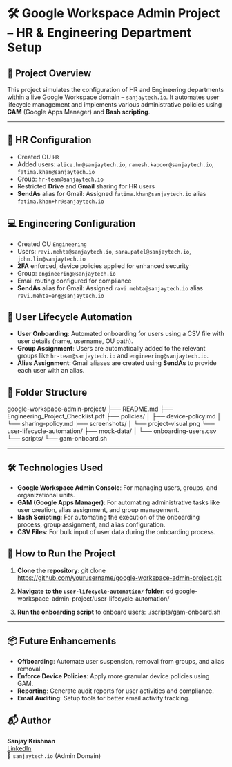 # 🛠️ Google Workspace Admin Project – HR & Engineering Department Setup

## 📌 Project Overview
This project simulates the configuration of HR and Engineering departments within a live Google Workspace domain – `sanjaytech.io`. It automates user lifecycle management and implements various administrative policies using **GAM** (Google Apps Manager) and **Bash scripting**.

---

## 🧾 HR Configuration
- Created OU `HR`
- Added users: `alice.hr@sanjaytech.io`, `ramesh.kapoor@sanjaytech.io`, `fatima.khan@sanjaytech.io`
- Group: `hr-team@sanjaytech.io`
- Restricted **Drive** and **Gmail** sharing for HR users
- **SendAs** alias for Gmail: Assigned `fatima.khan@sanjaytech.io` alias `fatima.khan+hr@sanjaytech.io`

## 💻 Engineering Configuration
- Created OU `Engineering`
- Users: `ravi.mehta@sanjaytech.io`, `sara.patel@sanjaytech.io`, `john.lin@sanjaytech.io`
- **2FA** enforced, device policies applied for enhanced security
- Group: `engineering@sanjaytech.io`
- Email routing configured for compliance
- **SendAs** alias for Gmail: Assigned `ravi.mehta@sanjaytech.io` alias `ravi.mehta+eng@sanjaytech.io`

## 🔄 User Lifecycle Automation
- **User Onboarding**: Automated onboarding for users using a CSV file with user details (name, username, OU path).
- **Group Assignment**: Users are automatically added to the relevant groups like `hr-team@sanjaytech.io` and `engineering@sanjaytech.io`.
- **Alias Assignment**: Gmail aliases are created using **SendAs** to provide each user with an alias.

## 📁 Folder Structure

google-workspace-admin-project/
├── README.md
├── Engineering_Project_Checklist.pdf
├── policies/
│ ├── device-policy.md
│ └── sharing-policy.md
├── screenshots/
│ └── project-visual.png
└── user-lifecycle-automation/
├── mock-data/
│ └── onboarding-users.csv
└── scripts/
└── gam-onboard.sh


---

## 🛠️ Technologies Used
- **Google Workspace Admin Console**: For managing users, groups, and organizational units.
- **GAM (Google Apps Manager)**: For automating administrative tasks like user creation, alias assignment, and group management.
- **Bash Scripting**: For automating the execution of the onboarding process, group assignment, and alias configuration.
- **CSV Files**: For bulk input of user data during the onboarding process.

## 🚀 How to Run the Project

1. **Clone the repository**:
git clone https://github.com/yourusername/google-workspace-admin-project.git


2. **Navigate to the `user-lifecycle-automation/` folder**:
cd google-workspace-admin-project/user-lifecycle-automation/


3. **Run the onboarding script** to onboard users:
./scripts/gam-onboard.sh


---

## 📦 Future Enhancements
- **Offboarding**: Automate user suspension, removal from groups, and alias removal.
- **Enforce Device Policies**: Apply more granular device policies using GAM.
- **Reporting**: Generate audit reports for user activities and compliance.
- **Email Auditing**: Setup tools for better email activity tracking.

## 📬 Author
**Sanjay Krishnan**  
[LinkedIn](https://www.linkedin.com/in/sanjay-krishnan-aa985b134/)  
📂 `sanjaytech.io` (Admin Domain)

